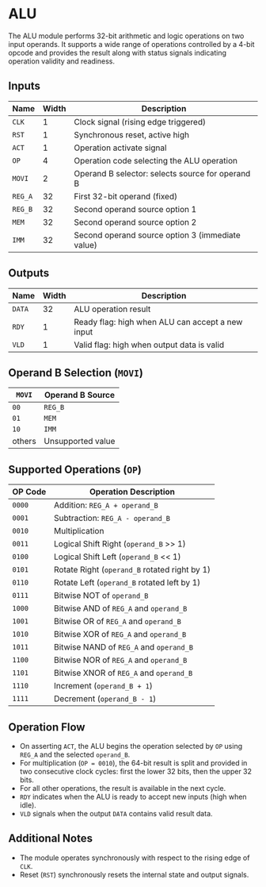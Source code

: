 # ALU
The ALU module performs 32-bit arithmetic and logic operations on two input operands.
It supports a wide range of operations controlled by a 4-bit opcode and provides the
result along with status signals indicating operation validity and readiness.

## Inputs
| Name               | Width | Description                                      |
|--------------------|-------|--------------------------------------------------|
| `CLK`              | 1     | Clock signal (rising edge triggered)             |
| `RST`              | 1     | Synchronous reset, active high                   |
| `ACT`              | 1     | Operation activate signal                        |
| `OP`               | 4     | Operation code selecting the ALU operation       |
| `MOVI`             | 2     | Operand B selector: selects source for operand B |
| `REG_A`            | 32    | First 32-bit operand (fixed)                     |
| `REG_B`            | 32    | Second operand source option 1                   |
| `MEM`              | 32    | Second operand source option 2                   |
| `IMM`              | 32    | Second operand source option 3 (immediate value) |

## Outputs
| Name  | Width | Description                                         |
|-------|-------|---------------------------------------------------|
| `DATA`| 32    | ALU operation result                               |
| `RDY` | 1     | Ready flag: high when ALU can accept a new input  |
| `VLD` | 1     | Valid flag: high when output data is valid        |

## Operand B Selection (`MOVI`)
| `MOVI` | Operand B Source  |
|--------|-------------------|
| `00`   | `REG_B`           |
| `01`   | `MEM`             |
| `10`   | `IMM`             |
| others | Unsupported value |

## Supported Operations (`OP`)
| OP Code | Operation Description                         |
|---------|-----------------------------------------------|
| `0000`  | Addition: `REG_A + operand_B`                 |
| `0001`  | Subtraction: `REG_A - operand_B`              |
| `0010`  | Multiplication                                |
| `0011`  | Logical Shift Right (`operand_B` >> 1)        |
| `0100`  | Logical Shift Left (`operand_B` << 1)         |
| `0101`  | Rotate Right (`operand_B` rotated right by 1) |
| `0110`  | Rotate Left (`operand_B` rotated left by 1)   |
| `0111`  | Bitwise NOT of `operand_B`                    |
| `1000`  | Bitwise AND of `REG_A` and `operand_B`        |
| `1001`  | Bitwise OR of `REG_A` and `operand_B`         |
| `1010`  | Bitwise XOR of `REG_A` and `operand_B`        |
| `1011`  | Bitwise NAND of `REG_A` and `operand_B`       |
| `1100`  | Bitwise NOR of `REG_A` and `operand_B`        |
| `1101`  | Bitwise XNOR of `REG_A` and `operand_B`       |
| `1110`  | Increment (`operand_B + 1`)                   |
| `1111`  | Decrement (`operand_B - 1`)                   |

## Operation Flow
- On asserting `ACT`, the ALU begins the operation selected by `OP` using `REG_A` and the selected `operand_B`.
- For multiplication (`OP = 0010`), the 64-bit result is split and provided in two consecutive clock cycles: first the lower 32 bits, then the upper 32 bits.
- For all other operations, the result is available in the next cycle.
- `RDY` indicates when the ALU is ready to accept new inputs (high when idle).
- `VLD` signals when the output `DATA` contains valid result data.

## Additional Notes
- The module operates synchronously with respect to the rising edge of `CLK`.
- Reset (`RST`) synchronously resets the internal state and output signals.
